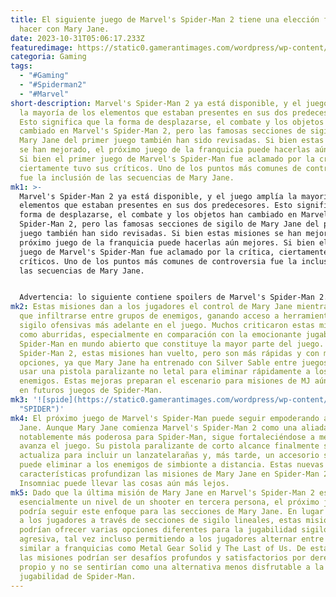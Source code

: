 ```yaml
---
title: El siguiente juego de Marvel's Spider-Man 2 tiene una elección fácil que
  hacer con Mary Jane.
date: 2023-10-31T05:06:17.233Z
featuredimage: https://static0.gamerantimages.com/wordpress/wp-content/uploads/2023/10/marvel-s-spider-man-2-mary-jane-and-peter-parker.jpg?q=50&fit=contain&w=1140&h=&dpr=1.5
categoria: Gaming
tags:
  - "#Gaming"
  - "#Spiderman2"
  - "#Marvel"
short-description: Marvel's Spider-Man 2 ya está disponible, y el juego amplía
  la mayoría de los elementos que estaban presentes en sus dos predecesores.
  Esto significa que la forma de desplazarse, el combate y los objetos han
  cambiado en Marvel's Spider-Man 2, pero las famosas secciones de sigilo de
  Mary Jane del primer juego también han sido revisadas. Si bien estas misiones
  se han mejorado, el próximo juego de la franquicia puede hacerlas aún mejores.
  Si bien el primer juego de Marvel's Spider-Man fue aclamado por la crítica,
  ciertamente tuvo sus críticos. Uno de los puntos más comunes de controversia
  fue la inclusión de las secuencias de Mary Jane.
mk1: >-
  Marvel's Spider-Man 2 ya está disponible, y el juego amplía la mayoría de los
  elementos que estaban presentes en sus dos predecesores. Esto significa que la
  forma de desplazarse, el combate y los objetos han cambiado en Marvel's
  Spider-Man 2, pero las famosas secciones de sigilo de Mary Jane del primer
  juego también han sido revisadas. Si bien estas misiones se han mejorado, el
  próximo juego de la franquicia puede hacerlas aún mejores. Si bien el primer
  juego de Marvel's Spider-Man fue aclamado por la crítica, ciertamente tuvo sus
  críticos. Uno de los puntos más comunes de controversia fue la inclusión de
  las secuencias de Mary Jane.


  Advertencia: lo siguiente contiene spoilers de Marvel's Spider-Man 2.
mk2: Estas misiones dan a los jugadores el control de Mary Jane mientras tiene
  que infiltrarse entre grupos de enemigos, ganando acceso a herramientas de
  sigilo ofensivas más adelante en el juego. Muchos criticaron estas misiones
  como aburridas, especialmente en comparación con la emocionante jugabilidad de
  Spider-Man en mundo abierto que constituye la mayor parte del juego. En
  Spider-Man 2, estas misiones han vuelto, pero son más rápidas y con más
  opciones, ya que Mary Jane ha entrenado con Silver Sable entre juegos y puede
  usar una pistola paralizante no letal para eliminar rápidamente a los
  enemigos. Estas mejoras preparan el escenario para misiones de MJ aún mejores
  en futuros juegos de Spider-Man.
mk3: '![spide](https://static0.gamerantimages.com/wordpress/wp-content/uploads/2022/06/spid.jpg?q=50&fit=crop&w=1500&dpr=1.5
  "SPIDER")'
mk4: El próximo juego de Marvel's Spider-Man puede seguir empoderando a Mary
  Jane. Aunque Mary Jane comienza Marvel's Spider-Man 2 como una aliada
  notablemente más poderosa para Spider-Man, sigue fortaleciéndose a medida que
  avanza el juego. Su pistola paralizante de corto alcance finalmente se
  actualiza para incluir un lanzatelarañas y, más tarde, un accesorio sónico que
  puede eliminar a los enemigos de simbionte a distancia. Estas nuevas
  características profundizan las misiones de Mary Jane en Spider-Man 2, pero
  Insomniac puede llevar las cosas aún más lejos.
mk5: Dado que la última misión de Mary Jane en Marvel's Spider-Man 2 es
  esencialmente un nivel de un shooter en tercera persona, el próximo juego
  podría seguir este enfoque para las secciones de Mary Jane. En lugar de forzar
  a los jugadores a través de secciones de sigilo lineales, estas misiones
  podrían ofrecer varias opciones diferentes para la jugabilidad sigilosa y
  agresiva, tal vez incluso permitiendo a los jugadores alternar entre sigilo,
  similar a franquicias como Metal Gear Solid y The Last of Us. De esta manera,
  las misiones podrían ser desafíos profundos y satisfactorios por derecho
  propio y no se sentirían como una alternativa menos disfrutable a la
  jugabilidad de Spider-Man.
---
```

